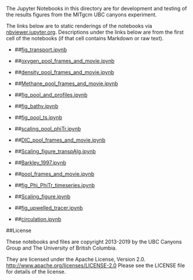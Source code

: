 The Jupyter Notebooks in this directory are for development and testing of
the results figures from the MITgcm UBC canyons experiment.

The links below are to static renderings of the notebooks via
[nbviewer.jupyter.org](http://nbviewer.jupyter.org/).
Descriptions under the links below are from the first cell of the notebooks
(if that cell contains Markdown or raw text).

* ##[fig_transport.ipynb](http://nbviewer.jupyter.org/urls/bitbucket.org/canyonsubc/outputanalysisnotebooks/raw/tip/forPaper2/paperFigures/fig_transport.ipynb)  
    
* ##[oxygen_pool_frames_and_movie.ipynb](http://nbviewer.jupyter.org/urls/bitbucket.org/canyonsubc/outputanalysisnotebooks/raw/tip/forPaper2/paperFigures/oxygen_pool_frames_and_movie.ipynb)  
    
* ##[density_pool_frames_and_movie.ipynb](http://nbviewer.jupyter.org/urls/bitbucket.org/canyonsubc/outputanalysisnotebooks/raw/tip/forPaper2/paperFigures/density_pool_frames_and_movie.ipynb)  
    
* ##[Methane_pool_frames_and_movie.ipynb](http://nbviewer.jupyter.org/urls/bitbucket.org/canyonsubc/outputanalysisnotebooks/raw/tip/forPaper2/paperFigures/Methane_pool_frames_and_movie.ipynb)  
    
* ##[fig_pool_and_profiles.ipynb](http://nbviewer.jupyter.org/urls/bitbucket.org/canyonsubc/outputanalysisnotebooks/raw/tip/forPaper2/paperFigures/fig_pool_and_profiles.ipynb)  
    
* ##[fig_bathy.ipynb](http://nbviewer.jupyter.org/urls/bitbucket.org/canyonsubc/outputanalysisnotebooks/raw/tip/forPaper2/paperFigures/fig_bathy.ipynb)  
    
* ##[fig_pool_ts.ipynb](http://nbviewer.jupyter.org/urls/bitbucket.org/canyonsubc/outputanalysisnotebooks/raw/tip/forPaper2/paperFigures/fig_pool_ts.ipynb)  
    
* ##[scaling_pool_phiTr.ipynb](http://nbviewer.jupyter.org/urls/bitbucket.org/canyonsubc/outputanalysisnotebooks/raw/tip/forPaper2/paperFigures/scaling_pool_phiTr.ipynb)  
    
* ##[DIC_pool_frames_and_movie.ipynb](http://nbviewer.jupyter.org/urls/bitbucket.org/canyonsubc/outputanalysisnotebooks/raw/tip/forPaper2/paperFigures/DIC_pool_frames_and_movie.ipynb)  
    
* ##[Scaling_figure_transpAlg.ipynb](http://nbviewer.jupyter.org/urls/bitbucket.org/canyonsubc/outputanalysisnotebooks/raw/tip/forPaper2/paperFigures/Scaling_figure_transpAlg.ipynb)  
    
* ##[Barkley_1997.ipynb](http://nbviewer.jupyter.org/urls/bitbucket.org/canyonsubc/outputanalysisnotebooks/raw/tip/forPaper2/paperFigures/Barkley_1997.ipynb)  
    
* ##[pool_frames_and_movie.ipynb](http://nbviewer.jupyter.org/urls/bitbucket.org/canyonsubc/outputanalysisnotebooks/raw/tip/forPaper2/paperFigures/pool_frames_and_movie.ipynb)  
    
* ##[fig_Phi_PhiTr_timeseries.ipynb](http://nbviewer.jupyter.org/urls/bitbucket.org/canyonsubc/outputanalysisnotebooks/raw/tip/forPaper2/paperFigures/fig_Phi_PhiTr_timeseries.ipynb)  
    
* ##[Scaling_figure.ipynb](http://nbviewer.jupyter.org/urls/bitbucket.org/canyonsubc/outputanalysisnotebooks/raw/tip/forPaper2/paperFigures/Scaling_figure.ipynb)  
    
* ##[fig_upwelled_tracer.ipynb](http://nbviewer.jupyter.org/urls/bitbucket.org/canyonsubc/outputanalysisnotebooks/raw/tip/forPaper2/paperFigures/fig_upwelled_tracer.ipynb)  
    
* ##[circulation.ipynb](http://nbviewer.jupyter.org/urls/bitbucket.org/canyonsubc/outputanalysisnotebooks/raw/tip/forPaper2/paperFigures/circulation.ipynb)  
    

##License

These notebooks and files are copyright 2013-2019
by the UBC Canyons Group and The University of British Columbia.

They are licensed under the Apache License, Version 2.0.
http://www.apache.org/licenses/LICENSE-2.0
Please see the LICENSE file for details of the license.
